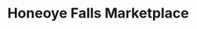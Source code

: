---
title: "Honeoye Falls Marketplace"
url: /honeoye-falls/honeoye-falls-marketplace/
shop: supermarket
---